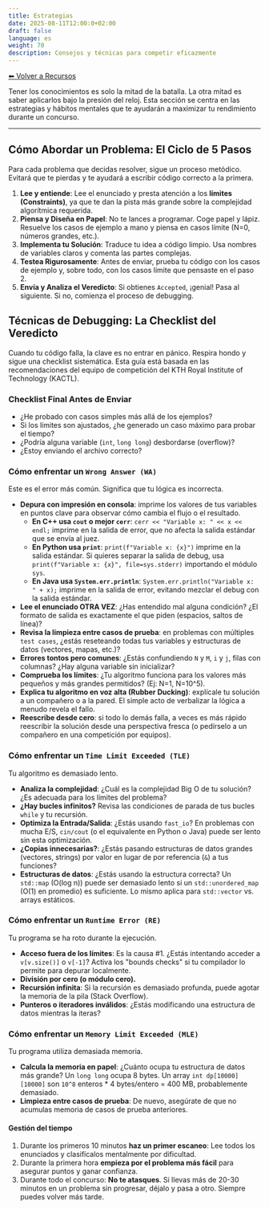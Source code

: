```yaml
---
title: Estrategias
date: 2025-08-11T12:00:0+02:00
draft: false
language: es
weight: 70
description: Consejos y técnicas para competir eficazmente
---
```


[⬅ Volver a Recursos](../)


Tener los conocimientos es solo la mitad de la batalla. La otra mitad es saber aplicarlos bajo la presión del reloj. Esta sección se centra en las estrategias y hábitos mentales que te ayudarán a maximizar tu rendimiento durante un concurso.

---


## Cómo Abordar un Problema: El Ciclo de 5 Pasos

Para cada problema que decidas resolver, sigue un proceso metódico. Evitará que te pierdas y te ayudará a escribir código correcto a la primera.

1. **Lee y entiende**: Lee el enunciado y presta atención a los **límites (Constraints)**, ya que te dan la pista más grande sobre la complejidad algorítmica requerida.
2. **Piensa y Diseña en Papel**: No te lances a programar. Coge papel y lápiz. Resuelve los casos de ejemplo a mano y piensa en casos límite (N=0, números grandes, etc.).
3. **Implementa tu Solución**: Traduce tu idea a código limpio. Usa nombres de variables claros y comenta las partes complejas.
4. **Testea Rigurosamente**: Antes de enviar, prueba tu código con los casos de ejemplo y, sobre todo, con los casos límite que pensaste en el paso 2.
5. **Envía y Analiza el Veredicto**: Si obtienes `Accepted`, ¡genial! Pasa al siguiente. Si no, comienza el proceso de debugging.


## Técnicas de Debugging: La Checklist del Veredicto

Cuando tu código falla, la clave es no entrar en pánico. Respira hondo y sigue una checklist sistemática. Esta guía está basada en las recomendaciones del equipo de competición del KTH Royal Institute of Technology (KACTL).


### Checklist Final Antes de Enviar

- ¿He probado con casos simples más allá de los ejemplos?
- Si los límites son ajustados, ¿he generado un caso máximo para probar el tiempo?
- ¿Podría alguna variable (`int`, `long long`) desbordarse (overflow)?
- ¿Estoy enviando el archivo correcto?


### Cómo enfrentar un `Wrong Answer (WA)`

Este es el error más común. Significa que tu lógica es incorrecta.

- **Depura con impresión en consola**: imprime los valores de tus variables en puntos clave para observar cómo cambia el flujo o el resultado.
  - **En C++ usa `cout` o mejor `cerr`**:
  `cerr << "Variable x: " << x << endl;` imprime en la salida de error, que no afecta la salida estándar que se envía al juez.
  - **En Python usa `print`**:
  `print(f"Variable x: {x}")` imprime en la salida estándar. Si quieres separar la salida de debug, usa `print(f"Variable x: {x}", file=sys.stderr)` importando el módulo `sys`.
  - **En Java usa `System.err.println`**:
  `System.err.println("Variable x: " + x);` imprime en la salida de error, evitando mezclar el debug con la salida estándar.
- **Lee el enunciado OTRA VEZ**: ¿Has entendido mal alguna condición? ¿El formato de salida es exactamente el que piden (espacios, saltos de línea)?
- **Revisa la limpieza entre casos de prueba**: en problemas con múltiples `test cases`, ¿estás reseteando todas tus variables y estructuras de datos (vectores, mapas, etc.)?
- **Errores tontos pero comunes**: ¿Estás confundiendo `N` y `M`, `i` y `j`, filas con columnas? ¿Hay alguna variable sin inicializar?
- **Comprueba los límites**: ¿Tu algoritmo funciona para los valores más pequeños y más grandes permitidos? (Ej: N=1, N=10^5).
- **Explica tu algoritmo en voz alta (Rubber Ducking)**: explícale tu solución a un compañero o a la pared. El simple acto de verbalizar la lógica a menudo revela el fallo.
- **Reescribe desde cero**: si todo lo demás falla, a veces es más rápido reescribir la solución desde una perspectiva fresca (o pedírselo a un compañero en una competición por equipos).


### Cómo enfrentar un `Time Limit Exceeded (TLE)`

Tu algoritmo es demasiado lento.

- **Analiza la complejidad**: ¿Cuál es la complejidad Big O de tu solución? ¿Es adecuada para los límites del problema?
- **¿Hay bucles infinitos?** Revisa las condiciones de parada de tus bucles `while` y tu recursión.
- **Optimiza la Entrada/Salida**: ¿Estás usando `fast_io`? En problemas con mucha E/S, `cin/cout` (o el equivalente en Python o Java) puede ser lento sin esta optimización.
- **¿Copias innecesarias?**: ¿Estás pasando estructuras de datos grandes (vectores, strings) por valor en lugar de por referencia (`&`) a tus funciones?
- **Estructuras de datos**: ¿Estás usando la estructura correcta? Un `std::map` (O(log n)) puede ser demasiado lento si un `std::unordered_map` (O(1) en promedio) es suficiente. Lo mismo aplica para `std::vector` vs. arrays estáticos.


### Cómo enfrentar un `Runtime Error (RE)`

Tu programa se ha roto durante la ejecución.

- **Acceso fuera de los límites**: Es la causa #1. ¿Estás intentando acceder a `v[v.size()]` o `v[-1]`? Activa los "bounds checks" si tu compilador lo permite para depurar localmente.
- **División por cero (o módulo cero).**
- **Recursión infinita**: Si la recursión es demasiado profunda, puede agotar la memoria de la pila (Stack Overflow).
- **Punteros o iteradores inválidos**: ¿Estás modificando una estructura de datos mientras la iteras?


### Cómo enfrentar un `Memory Limit Exceeded (MLE)`

Tu programa utiliza demasiada memoria.

- **Calcula la memoria en papel**: ¿Cuánto ocupa tu estructura de datos más grande? Un `long long` ocupa 8 bytes. Un array `int dp[10000][10000]` son `10^8` enteros * 4 bytes/entero = 400 MB, probablemente demasiado.
- **Limpieza entre casos de prueba**: De nuevo, asegúrate de que no acumulas memoria de casos de prueba anteriores.


#### Gestión del tiempo

1.  Durante los primeros 10 minutos **haz un primer escaneo**: Lee todos los enunciados y clasifícalos mentalmente por dificultad.
2.  Durante la primera hora **empieza por el problema más fácil** para asegurar puntos y ganar confianza.
3.  Durante todo el concurso: **No te atasques**. Si llevas más de 20-30 minutos en un problema sin progresar, déjalo y pasa a otro. Siempre puedes volver más tarde.
